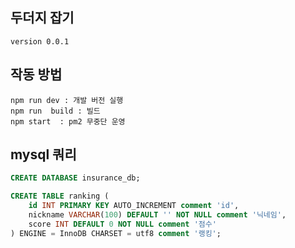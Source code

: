 

## 두더지 잡기

```
version 0.0.1
```


## 작동 방법
```
npm run dev : 개발 버전 실행
npm run  build : 빌드
npm start  : pm2 무중단 운영
```
## mysql 쿼리
```sql
CREATE DATABASE insurance_db;

CREATE TABLE ranking (
    id INT PRIMARY KEY AUTO_INCREMENT comment 'id',
    nickname VARCHAR(100) DEFAULT '' NOT NULL comment '닉네임',
    score INT DEFAULT 0 NOT NULL comment '점수'
) ENGINE = InnoDB CHARSET = utf8 comment '랭킹';
```